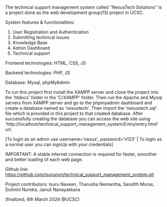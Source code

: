 The technical support management system called "NexusTech Solutions" is a project done as the web development group(13) project in UCSC.

System features & functionalities:

1. User Registration and Authentication
2. Submitting technical issues
3. Knowledge Base
4. Admin Dashboard
5. Technical support

Frontend technologies: HTML, CSS, JS

Backend technologies: PHP, JS

Database: Mysql, phpMyAdmin

To run this project first install the XAMPP server and clone the project into the 'htdocs' folder in the 'C/XAMPP' folder. Then run the Apache and Mysql servers from XAMPP server and 
go to the phpmyadmin dashboard and create a database named as 'nexustech'. Then import the 'nexustech.sql' file which is provided in this project to that created database. 
After successfully creating the database you can access the web site using 'http://localhost/technical_support_management_system/Entry/entry.html' url.

[To login as an admin use username='nexus', password='n123' | To login as a normal user you can signUp with your credentials]

IMPORTANT: A stable internet connection is required for faster, smoother and better loading of each web page.

Github link: https://github.com/isurunvn/technical_support_management_system.git

Project contributors:
 Isuru Naveen, Tharusha Nemantha, Sandith Moras, Dulmini Nureka, Januli Nanayakkara

(finalized, 6th March 2024 @UCSC)